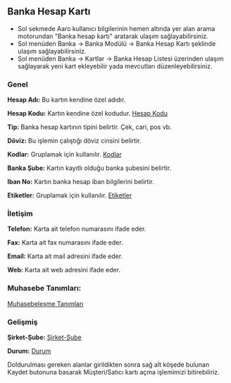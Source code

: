 ## Banka Hesap Kartı

- Sol sekmede Aaro kullanıcı bilgilerinin hemen altında yer alan arama motorundan "Banka hesap kartı" aratarak ulaşım sağlayabilirsiniz.
- Sol menüden Banka -> Banka Modülü -> Banka Hesap Kartı şeklinde ulaşım sağlayabilirsiniz. 
- Sol menüden Banka -> Kartlar -> Banka Hesap Listesi üzerinden ulaşım sağlayarak yeni kart ekleyebilir yada mevcutları düzenleyebilirsiniz.

### Genel

**Hesap Adı:** Bu kartın kendine özel adıdır.

**Hesap Kodu:** Kartın kendine özel kodudur. [Hesap Kodu](/TemelOzellikler/KartKodu.md "Kart Kodu")

**Tip:** Banka hesap kartının tipini belirtir. Çek, cari, pos vb.

**Döviz:** Bu işlemin çalıştığı döviz cinsini belirtir.

**Kodlar:** Gruplamak için kullanılır. [Kodlar](/TemelOzellikler/Kodlar.md "Kodlar")

**Banka Şube:** Kartın kayıtlı olduğu banka şubesini belirtir.

**Iban No:** Kartın banka hesap iban bilgilerini belirtir.

**Etiketler:** Gruplamak için kullanılır. [Etiketler](/TemelOzellikler/Etiketler.md "Etiketler")

### İletişim

**Telefon:** Karta ait telefon numarasını ifade eder.

**Fax:** Karta ait fax numarasını ifade eder.

**Email:** Karta ait mail adresini ifade eder.

**Web:** Karta ait web adresini ifade eder.

### Muhasebe Tanımları:

[Muhasebeleşme Tanımları](/TemelOzellikler/MuhasebelesmeTanimlari.md "Muhasebeleşme Tanımları")

### Gelişmiş

**Şirket-Şube:** [Şirket-Şube](/TemelOzellikler/SirketSube.md "Şirket-Şube")

**Durum:** [Durum](/TemelOzellikler/Durum.md "Durum")

Doldurulması gereken alanlar girildikten sonra sağ alt köşede bulunan Kaydet butonuna basarak Müşteri/Satıcı kartı açma işlemimizi bitirebiliriz.
